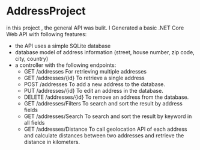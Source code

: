 # AddressProject
in this project , the general API was bulit. I Generated a basic .NET Core Web API with following features:
- the API uses a simple SQLite database
- database model of address information (street, house number, zip code, city, country)
- a controller with the following endpoints:
  - GET /addresses For retrieving multiple addresses
  - GET /addresses/{id} To retrieve a single address
  - POST /addresses To add a new address to the database.
  - PUT /addresses/{id} To edit an address in the database.
  - DELETE /addresses/{id} To remove an address from the database.
  - GET /addresses/Filters To search and sort the result by address fields
  - GET /addresses/Search To search and sort the result by keyword in all fields
  - GET /addresses/Distance To call geolocation API of each address and calculate distances between two addresses and retrieve the distance in kilometers.
